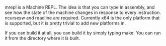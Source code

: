 mrepl is a Machine REPL.  The idea is that you can type in assembly, and see how
the state of the machine changes in response to every instruction.
ncursesw and readline are required.  Currently x64 is the only platform that is
supported, but it is pretty trivial to add new platforms in.

If you can build it at all, you can build it by simply typing make.
You can run it from the directory where it is built.  